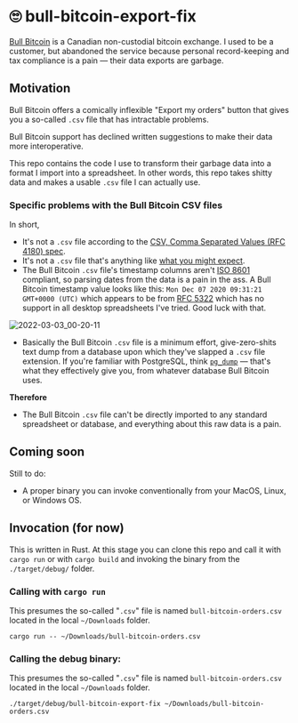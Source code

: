 # 🙄 bull-bitcoin-export-fix

[Bull Bitcoin](https://bullbitcoin.com/) is a Canadian non-custodial bitcoin exchange. I used to be a customer, but abandoned the service because personal record-keeping and tax compliance is a pain — their data exports are garbage.

## Motivation

Bull Bitcoin offers a comically inflexible "Export my orders" button that gives you a so-called `.csv` file that has intractable problems.

Bull Bitcoin support has declined written suggestions to make their data more interoperative.

This repo contains the code I use to transform their garbage data into a format I import into a spreadsheet.  In other words, this repo takes shitty data and makes a usable `.csv` file I can actually use.

### Specific problems with the Bull Bitcoin CSV files

In short,
* It's not a `.csv` file according to the [CSV, Comma Separated Values (RFC 4180) spec](https://datatracker.ietf.org/doc/html/rfc4180).
* It's not a `.csv` file that's anything like [what you might expect](https://en.wikipedia.org/wiki/Comma-separated_values).
* The Bull Bitcoin `.csv` file's timestamp columns aren't [ISO 8601](https://en.wikipedia.org/wiki/ISO_8601) compliant, so parsing dates from the data is a pain in the ass. A Bull Bitcoin timestamp value looks like this: `Mon Dec 07 2020 09:31:21 GMT+0000 (UTC)` which appears to be from [RFC 5322](https://datatracker.ietf.org/doc/html/rfc5322) which has no support in all desktop spreadsheets I've tried.  Good luck with that.


![2022-03-03_00-20-11](https://user-images.githubusercontent.com/80144/156501708-b30a0dc3-bad5-4093-a72f-86e35484cee3.png)


* Basically the Bull Bitcoin `.csv` file is a minimum effort, give-zero-shits text dump from a database upon which they've slapped a `.csv` file extension.  If you're familiar with PostgreSQL, think [`pg_dump`](https://www.postgresql.org/docs/14/app-pgdump.html) — that's what they effectively give you, from whatever database Bull Bitcoin uses.

**Therefore**
* The Bull Bitcoin `.csv` file can't be directly imported to any standard spreadsheet or database, and everything about this raw data is a pain.

## Coming soon

Still to do:

* A proper binary you can invoke conventionally from your MacOS, Linux, or Windows OS.

## Invocation (for now)

This is written in Rust.  At this stage you can clone this repo and call it with `cargo run` or with `cargo build` and invoking the binary from the `./target/debug/` folder.

### Calling with `cargo run`

This presumes the so-called "`.csv`" file is named `bull-bitcoin-orders.csv` located in the local `~/Downloads` folder.

```
cargo run -- ~/Downloads/bull-bitcoin-orders.csv
```
### Calling the debug binary:

This presumes the so-called "`.csv`" file is named `bull-bitcoin-orders.csv` located in the local `~/Downloads` folder.

```
./target/debug/bull-bitcoin-export-fix ~/Downloads/bull-bitcoin-orders.csv
```